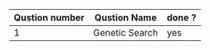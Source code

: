 |Qustion number|Qustion Name| done ?|
|-----------|-------------|-------------|
|1|Genetic Search|yes|
